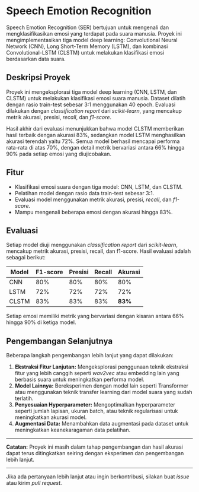 # Speech Emotion Recognition

Speech Emotion Recognition (SER) bertujuan untuk mengenali dan mengklasifikasikan emosi yang terdapat pada suara manusia. Proyek ini mengimplementasikan tiga model deep learning: Convolutional Neural Network (CNN), Long Short-Term Memory (LSTM), dan kombinasi Convolutional-LSTM (CLSTM) untuk melakukan klasifikasi emosi berdasarkan data suara.

## Deskripsi Proyek

Proyek ini mengeksplorasi tiga model deep learning (CNN, LSTM, dan CLSTM) untuk melakukan klasifikasi emosi suara manusia. Dataset dilatih dengan rasio train-test sebesar 3:1 menggunakan 40 epoch. Evaluasi dilakukan dengan *classification report* dari *scikit-learn*, yang mencakup metrik akurasi, presisi, *recall*, dan *f1-score*. 

Hasil akhir dari evaluasi menunjukkan bahwa model CLSTM memberikan hasil terbaik dengan akurasi 83%, sedangkan model LSTM menghasilkan akurasi terendah yaitu 72%. Semua model berhasil mencapai performa rata-rata di atas 70%, dengan detail metrik bervariasi antara 66% hingga 90% pada setiap emosi yang diujicobakan.

## Fitur

- Klasifikasi emosi suara dengan tiga model: CNN, LSTM, dan CLSTM.
- Pelatihan model dengan rasio data train-test sebesar 3:1.
- Evaluasi model menggunakan metrik akurasi, presisi, *recall*, dan *f1-score*.
- Mampu mengenali beberapa emosi dengan akurasi hingga 83%.

## Evaluasi

Setiap model diuji menggunakan *classification report* dari *scikit-learn*, mencakup metrik akurasi, presisi, recall, dan f1-score. Hasil evaluasi adalah sebagai berikut:

| Model | F1-score | Presisi | Recall | Akurasi |
|-------|----------|---------|--------|---------|
| CNN   | 80%      | 80%     | 80%    | 80%     |
| LSTM  | 72%      | 72%     | 72%    | 72%     |
| CLSTM | 83%      | 83%     | 83%    | **83%** |

Setiap emosi memiliki metrik yang bervariasi dengan kisaran antara 66% hingga 90% di ketiga model.

## Pengembangan Selanjutnya

Beberapa langkah pengembangan lebih lanjut yang dapat dilakukan:
1. **Ekstraksi Fitur Lanjutan:** Mengeksplorasi penggunaan teknik ekstraksi fitur yang lebih canggih seperti *wav2vec* atau embedding lain yang berbasis suara untuk meningkatkan performa model.
2. **Model Lainnya:** Bereksperimen dengan model lain seperti Transformer atau menggunakan teknik transfer learning dari model suara yang sudah terlatih.
3. **Penyesuaian Hyperparameter:** Mengoptimalkan hyperparameter seperti jumlah lapisan, ukuran batch, atau teknik regularisasi untuk meningkatkan akurasi model.
4. **Augmentasi Data:** Menambahkan data augmentasi pada dataset untuk meningkatkan keanekaragaman data pelatihan.

---

**Catatan:** Proyek ini masih dalam tahap pengembangan dan hasil akurasi dapat terus ditingkatkan seiring dengan eksperimen dan pengembangan lebih lanjut.

---

Jika ada pertanyaan lebih lanjut atau ingin berkontribusi, silakan buat *issue* atau kirim *pull request*.

